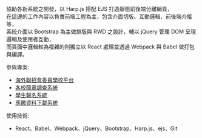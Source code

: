 協助各新系統之開發，以 Harp.js 搭配 EJS 打造靜態前後端分離網頁，  
在這邊的工作內容以負責前端工程為主，包含介面切版、互動邏輯、前後端介接等，  
系統介面以 Bootstrap 為主做排版與 RWD 之設計，輔以 jQuery 管理 DOM 呈現邏輯及使用者互動，  
而頁面中邏輯較為複雜的則獨立以 React 處理並透過 Webpack 與 Babel 做打包與編譯。  
  
參與專案:
- [海外聯招會委員學校平台](https://github.com/0verseas/0verDaPingTai)
- [各校簡章調查系統](https://github.com/0verseas/0verSchool)
- [學生報名系統](https://github.com/0verseas/0verStudent)
- [應繳資料下載系統](https://github.com/0verseas/0verPick)

使用技術:
- React、Babel、Webpack、jQuery、Bootstrap、Harp.js、ejs、Git
